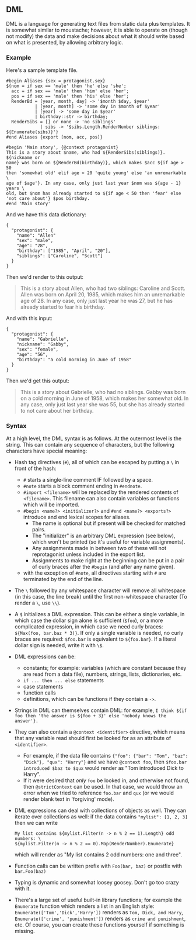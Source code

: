 ## DML

DML is a language for generating text files from static data plus templates. It is somewhat similar to moustache; however, it is able to operate on (though not modify) the data and make decisions about what it should write based on what is presented, by allowing arbitrary logic.

### Example

Here's a sample template file.

```
#begin Aliases {sex = protagonist.sex}
${nom = if sex == 'male' then 'he' else 'she';
  acc = if sex == 'male' then 'him' else 'her';
  pos = if sex == 'male' then 'his' else 'her';
  RenderBd = [year, month, day] -> '$month $day, $year'
           | [year, month] -> 'some day in $month of $year'
           | [year] -> 'some day in $year'
           | birthday::str -> birthday;
  RenderSibs = [] or none -> 'no siblings'
             | sibs -> '$sibs.Length.RenderNumber siblings: ${Enumerate(sibs)}'}
#end Aliases {export [nom, acc, pos]}

#begin 'Main story', {@context protagonist}
This is a story about $name, who had ${RenderSibs(siblings)}. ${nickname or
name} was born on ${RenderBd(birthday)}, which makes $acc ${if age > 50
then 'somewhat old' elif age < 20 'quite young' else 'an unremarkable \
age of $age'}. In any case, only just last year $nom was ${age - 1} years \
old, but $nom has already started to ${if age < 50 then 'fear' else
'not care about'} $pos birthday.
#end 'Main story'
```

And we have this data dictionary:

```
{
  "protagonist": {
    "name": "Allen"
    "sex": "male",
    "age": "28",
    "birthday": ["1985", "April", "20"],
    "siblings": ["Caroline", "Scott"]
  }
}
```

Then we'd render to this output:

> This is a story about Allen, who had two siblings: Caroline and Scott. Allen was born on April 20, 1985, which makes him an unremarkable age of 28. In any case, only just last year he was 27, but he has already started to fear his birthday.

And with this input:

```
{
  "protagonist": {
    "name": "Gabrielle",
    "nickname": "Gabby",
    "sex": "female",
    "age": "56",
    "birthday": "a cold morning in June of 1958"
  }
}
```

Then we'd get this output:

> This is a story about Gabrielle, who had no siblings. Gabby was born on a cold morning in June of 1958, which makes her somewhat old. In any case, only just last year she was 55, but she has already started to not care about her birthday.

### Syntax

At a high level, the DML syntax is as follows. At the outermost level is the string. This can contain any sequence of characters, but the following characters have special meaning:

* Hash tag directives (`#`), all of which can be escaped by putting a `\` in front of the hash:
  * `#` starts a single-line comment IF followed by a space.
  * `#note` starts a block comment ending in `#endnote`.
  * `#import <filename>` will be replaced by the rendered contents of `<filename>`. This filename can also contain variables or functions which will be imported.
  * `#begin <name?> <initializer?>` and `#end <name?> <exports?>` introduce and end lexical scopes for aliases.
    * The name is optional but if present will be checked for matched pairs.
    * The "initializer" is an arbitrary DML expression (see below), which won't be printed (so it's useful for variable assignments).
    * Any assignments made in between two of these will not reprotagonist unless included in the export list.
    * Assignments to make right at the beginning can be put in a pair of curly braces after the `#begin` (and after any name given).
  * with the exception of `#note`, all directives starting with `#` are terminated by the end of the line.
* The `\` followed by any whitespace character will remove all whitespace (in this case, the line break) until the first non-whitespace character (To render a ` \ `, use ` \\ `).
* A `$` initializes a DML expression. This can be either a single variable, in which case the dollar sign alone is sufficient (`$foo`), or a more complicated expression, in which case we need curly braces: `${Max(foo, bar.baz * 3)}`. If only a single variable is needed, no curly braces are required: `$foo.bar` is equivalent to `${foo.bar}`. If a literal dollar sign is needed, write it with `\$`.
* DML expressions can be:
  * constants; for example: variables (which are constant because they are read from a data file), numbers, strings, lists, dictionaries, etc.
  * `if ... then ... else` statements
  * case statements
  * function calls
  * definitions, which can be functions if they contain a `->`.
* Strings in DML can themselves contain DML: for example, `I think ${if foo then 'the answer is ${foo + 3}' else 'nobody knows the answer'}.`
* They can also contain a `@context <identifier>` directive, which means that any variable read should first be looked for as an attribute of `<identifier>`.
  * For example, if the data file contains `{"foo": {"bar": "Tom", "baz": "Dick"}, "qux": "Harry"}` and we have `@context foo`, then `$foo.bar introduced $baz to $qux` would render as "Tom introduced Dick to Harry".
  * If it were desired that *only* `foo` be looked in, and otherwise not found, then `@strictContext` can be used. In that case, we would throw an error when we tried to reference `foo.bar` and `qux` (or we would render blank text in 'forgiving' mode).
* DML expressions can deal with collections of objects as well. They can iterate over collections as well: if the data contains `"mylist": [1, 2, 3]` then we can write

    ```
    My list contains ${mylist.Filter(n -> n % 2 == 1).Length} odd numbers: \
    ${mylist.Filter(n -> n % 2 == 0).Map(RenderNumber).Enumerate}
    ```
  which will render as "My list contains 2 odd numbers: one and three".
* Function calls can be written prefix with `Foo(bar, baz)` or postfix with `bar.Foo(baz)`
* Typing is dynamic and somewhat loosey goosey. Don't go too crazy with it.
* There's a large set of useful built-in library functions; for example the `Enumerate` function which renders a list in an English style: `Enumerate(['Tom','Dick','Harry'])` renders as `Tom, Dick, and Harry`, `Enumerate(['crime', 'punishment'])` renders as `crime and punishment`, etc. Of course, you can create these functions yourself if something is missing.
